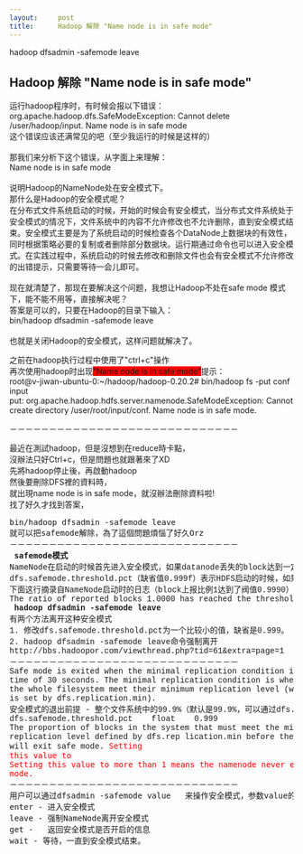 ```yaml
---
layout:     post
title:      Hadoop 解除 "Name node is in safe mode"
---
```

<div id="article_content" class="article_content clearfix csdn-tracking-statistics" data-pid="blog" data-mod="popu_307" data-dsm="post">
								            <link rel="stylesheet" href="https://csdnimg.cn/release/phoenix/template/css/ck_htmledit_views-f76675cdea.css">
						<div class="htmledit_views" id="content_views">
                
hadoop dfsadmin -safemode leave<br><div class="articalTitle">
<h2 class="titName SG_txta" id="t_46d817650100sudn">Hadoop 解除 "Name node is in safe mode"</h2>
</div>
<div class="articalContent" id="sina_keyword_ad_area2">
<div>
<p>运行hadoop程序时，有时候会报以下错误：<br>
org.apache.hadoop.dfs.SafeModeException: Cannot delete /user/hadoop/input. Name node is in safe mode<br>
这个错误应该还满常见的吧（至少我运行的时候是这样的）<br><br>
那我们来分析下这个错误，从字面上来理解：<br>
Name node is in safe mode<br><br>
说明Hadoop的NameNode处在安全模式下。<br>
那什么是Hadoop的安全模式呢？<br>
在分布式文件系统启动的时候，开始的时候会有安全模式，当分布式文件系统处于安全模式的情况下，文件系统中的内容不允许修改也不允许删除，直到安全模式结束。安全模式主要是为了系统启动的时候检查各个DataNode上数据块的有效性，同时根据策略必要的复制或者删除部分数据块。运行期通过命令也可以进入安全模式。在实践过程中，系统启动的时候去修改和删除文件也会有安全模式不允许修改的出错提示，只需要等待一会儿即可。<br><br>
现在就清楚了，那现在要解决这个问题，我想让Hadoop不处在safe mode 模式下，能不能不用等，直接解决呢？<br>
答案是可以的，只要在Hadoop的目录下输入：<br>
bin/hadoop dfsadmin -safemode leave<br><br>
也就是关闭Hadoop的安全模式，这样问题就解决了。</p>
<p>之前在hadoop执行过程中使用了"ctrl+c"操作<br>
再次使用hadoop时出现<span style="background-color:rgb(255,0,0);">“Name node is in safe mode”</span>提示：<br>
root@v-jiwan-ubuntu-0:~/hadoop/hadoop-0.20.2# bin/hadoop fs -put conf input<br>
put: org.apache.hadoop.hdfs.server.namenode.SafeModeException: Cannot create directory /user/root/input/conf. Name node is in safe mode.</p>
<pre>－－－－－－－－－－－－－－－－－－－－－－－－－－－－－</pre>
最近在測試hadoop，但是沒想到在reduce時卡點，<br>
沒辦法只好Ctrl+c，但是問題也就跟著來了XD<br>
先將hadoop停止後，再啟動hadoop<br>
然後要刪除DFS裡的資料時，<br>
就出現name node is in safe mode，就沒辦法刪除資料啦!<br>
找了好久才找到答案，<br><pre>bin/hadoop dfsadmin -safemode leave
就可以把safemode解除，為了這個問題煩惱了好久Orz
－－－－－－－－－－－－－－－－－－－－－－－－－－－－－
 <strong>safemode模式</strong>
NameNode在启动的时候首先进入安全模式，如果<span style="font-family:'Courier New';"><span>datanode</span>丢失的block达到一定的比例（1-dfs.safemode.threshold.pct），则系统会一直处于安全模式状态即只读状态。
dfs.safemode.threshold.pct（缺省值0.999f）表示HDFS启动的时候，如果DataNode上报的block个数达到了元<span>数据</span>记录的block个数的0.999倍才可以离开安全模式，否则一直是这种只读模式。如果设为1则HDFS永远是处于SafeMode。
下面这行摘录自NameNode启动时的日志（block上报比例1达到了阀值0.9990）
The ratio of reported blocks 1.0000 has reached the threshold 0.9990. Safe mode will be turned off automatically in 18 seconds.
 <strong>hadoop dfsadmin -safemode leave</strong>
有两个方法离开这种安全模式
1. 修改dfs.safemode.threshold.pct为一个比较小的值，缺省是0.999。
2. hadoop dfsadmin -safemode leave命令强制离开
http://bbs.hadoopor.com/viewthread.php?tid=61&amp;extra=page=1
－－－－－－－－－－－－－－－－－－－－－－－－－－－－－
Safe mode is exited when the minimal replication condition is reached, plus an extension
time of 30 seconds. The minimal replication condition is when 99.9% of the blocks in
the whole filesystem meet their minimum replication level (which defaults to one, and
is set by dfs.replication.min).
安全模式的退出前提 - 整个文件系统中的99.9%（默认是99.9%，可以通过dfs.safemode.threshold.pct设置）的Blocks达到最小备份级别(默认是1，可以通过dfs.replication.min设置)。
dfs.safemode.threshold.pct    float    0.999 
The proportion of blocks in the system that must meet the minimum
replication level defined by dfs.rep lication.min before the namenode
will exit safe mode. </span><span style="color:#ff0000;">Setting
this value to                                               
Setting this value to more than 1 means the namenode never exits safe
mode.
</span>－－－－－－－－－－－－－－－－－－－－－－－－－－－－－
用户可以通过dfsadmin -safemode value   来操作安全模式，参数value的说明如下：
enter - 进入安全模式
leave - 强制NameNode离开安全模式
get -   返回安全模式是否开启的信息
wait - 等待，一直到安全模式结束。</pre>
</div>
</div>
            </div>
                </div>